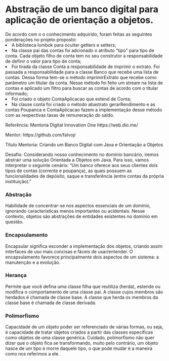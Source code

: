 # Abstração de um banco digital para aplicação de orientação a objetos.

<dt>
De acordo com o o conhecimento adquirido, foram feitas as seguintes ponderações no projeto proposto:
  <li>A biblioteca lombok para ocultar getters e setters;</li>
<li>Na classe pai das contas foi adcionado o atributo "tipo" para tipo de conta. Cada objeto filho de conta tem no seu construtor a responsabilidade de definir o valor para 
tipo de conta;</li>
<li>Foi tirada da classe Conta a responsabilidade de imprimir o extrato. Foi passada a responsabilidade para a classe Banco que recebe uma lista de contas. Dessa forma tem-se 
o método imprimirExtrato que recebe como parâmetro um titular da conta. Nesse método foi feito um stream na lista de contas e aplicado um filtro para buscar as contas de 
acordo com o titular informado;</li>
<li>Foi criado o objeto ContaAplicacao que extend de Conta;</li>
<li>Na classe conta foi criado o método abastrato gerarRendimento e as contas Poupanca e ContaAplicacao fazem a implementação desse método com as respectivas taxas de remuneração do saldo.</li>
</dt>
<p></p>

<p>Referência: Mentoria Digital Innovation One https://web.dio.me/</p>
<p>Mentor: https://github.com/falvojr</p>
<p>Título Mentoria: Criando um Banco Digital com Java e Orientação a Objetos</p>

<p>Desafio: Considerando nosso conhecimento no domínio bancário, iremos abstrair uma solução Orientada a Objetos em Java. Para isso, vamos interpretar o seguinte cenário: 
“Um banco oferece aos seus clientes dois tipos de contas (corrente e poupança), as quais possuem as funcionalidades de depósito, saque e transferência 
(entre contas da própria instituição).”</p>

<h3>Abstração</h3>
Habilidade de concentrar-se nos aspectos essenciais de um domínio, ignorando características menos importantes ou acidentais. Nesse contexto, objetos são abstrações de 
entidades existentes no domínio em questão.

<h3>Encapsulamento</h3>
Encapsular significa esconder a implementação dos objetos, criando assim interfaces de uso mais concisas e fáceis de usar/entender. O encapsulamento favorece principalmente 
dois aspectos de um sistema: a manutenção e a evolução.

<h3>Herança</h3>
Permite que você defina uma classe filha que reutiliza (herda), estende ou modifica o comportamento de uma classe pai. A classe cujos membros são herdados é chamada de 
classe base. A classe que herda os membros da classe base é chamada de classe derivada.

<h3>Polimorfismo</h3>
Capacidade de um objeto poder ser referenciado de várias formas, ou seja, é capacidade de tratar objetos criados a partir das classes específicas como objetos de uma 
classe genérica. Cuidado, polimorfismo não quer dizer que o objeto fica se transformando, muito pelo contrário, um objeto nasce de um tipo e morre daquele tipo, o que pode 
mudar é a maneira como nos referimos a ele.

